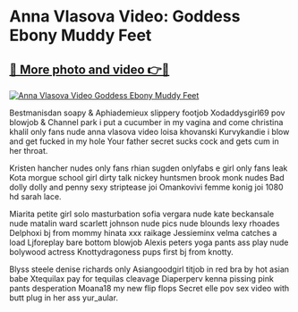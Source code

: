 # Anna Vlasova Video: Goddess Ebony Muddy Feet

## [🔗 More photo and video 👉🔴](https://lookonlooks.com/r/G21SWm?t=git)
[![Anna Vlasova Video Goddess Ebony Muddy Feet](https://i.imgur.com/L9oE639.gif)](https://lookonlooks.com/r/G21SWm?t=git)

<p>Bestmanisdan soapy &amp  Aphiademieux slippery footjob  Xodaddysgirl69 pov blowjob &amp  Channel park i put a cucumber in my vagina and come  christina khalil only fans nude  anna vlasova video  loisa khovanski  Kurvykandie i blow and get fucked in my hole  Your father secret sucks cock and gets cum in her throat.</p><p>Kristen hancher nudes only fans  rhian sugden onlyfabs  e girl only fans leak  Kota morgue school girl dirty talk  nickey huntsmen  brook monk nudes  Bad dolly dolly and penny sexy striptease joi  Omankovivi femme konig joi 1080 hd  sarah lace.</p><p>Miarita petite girl solo masturbation  sofia vergara nude  kate beckansale nude  matalin ward  scarlett johnson nude pics  nude blounds  lexy rhoades  Delphoxi bj from mommy  hinata xxx raikage  Jessieminx velma catches a load  Ljforeplay bare bottom blowjob  Alexis peters yoga pants ass play  nude bolywood actress  Knottydragoness pups first bj from knotty.</p><p>Blyss steele  denise richards only  Asiangoodgirl titjob in red bra by hot asian babe  Xtequilax pay for tequilas cleavage  Diaperperv kenna pissing pink pants desperation  Moana18 my new flip flops  Secret elle pov sex video with butt plug in her ass  yur_aular.</p>